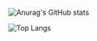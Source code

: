 ![Anurag's GitHub stats](https://github-readme-stats.vercel.app/api?username=mayo56&show_icons=true&theme=radical)

![Top Langs](https://github-readme-stats.vercel.app/api/top-langs/?username=mayo56&layout=compact&theme=radical)
